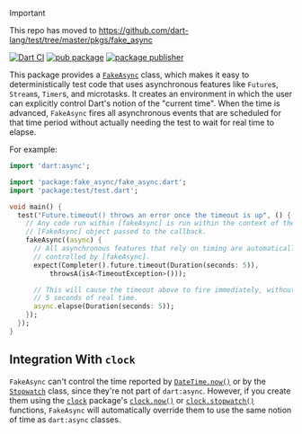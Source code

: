 > [!IMPORTANT]  
> This repo has moved to https://github.com/dart-lang/test/tree/master/pkgs/fake_async

[![Dart CI](https://github.com/dart-lang/fake_async/actions/workflows/test-package.yml/badge.svg)](https://github.com/dart-lang/fake_async/actions/workflows/test-package.yml)
[![pub package](https://img.shields.io/pub/v/fake_async.svg)](https://pub.dev/packages/fake_async)
[![package publisher](https://img.shields.io/pub/publisher/fake_async.svg)](https://pub.dev/packages/fake_async/publisher)

This package provides a [`FakeAsync`][] class, which makes it easy to
deterministically test code that uses asynchronous features like `Future`s,
`Stream`s, `Timer`s, and microtasks. It creates an environment in which the user
can explicitly control Dart's notion of the "current time". When the time is
advanced, `FakeAsync` fires all asynchronous events that are scheduled for that
time period without actually needing the test to wait for real time to elapse.

[`FakeAsync`]: https://www.dartdocs.org/documentation/fake_async/latest/fake_async/FakeAsync-class.html

For example:

```dart
import 'dart:async';

import 'package:fake_async/fake_async.dart';
import 'package:test/test.dart';

void main() {
  test("Future.timeout() throws an error once the timeout is up", () {
    // Any code run within [fakeAsync] is run within the context of the
    // [FakeAsync] object passed to the callback.
    fakeAsync((async) {
      // All asynchronous features that rely on timing are automatically
      // controlled by [fakeAsync].
      expect(Completer().future.timeout(Duration(seconds: 5)),
          throwsA(isA<TimeoutException>()));

      // This will cause the timeout above to fire immediately, without waiting
      // 5 seconds of real time.
      async.elapse(Duration(seconds: 5));
    });
  });
}
```

## Integration With `clock`

`FakeAsync` can't control the time reported by [`DateTime.now()`][] or by
the [`Stopwatch`][] class, since they're not part of `dart:async`. However, if
you create them using the [`clock`][] package's [`clock.now()`][] or
[`clock.stopwatch()`][] functions, `FakeAsync` will automatically override
them to use the same notion of time as `dart:async` classes.

[`DateTime.now()`]: https://api.dart.dev/stable/dart-core/DateTime/DateTime.now.html
[`Stopwatch`]: https://api.dart.dev/stable/dart-core/Stopwatch-class.html
[`clock`]: https://pub.dev/packages/clock
[`clock.now()`]: https://pub.dev/documentation/clock/latest/clock/Clock/now.html
[`clock.stopwatch()`]: https://pub.dev/documentation/clock/latest/clock/Clock/stopwatch.html
